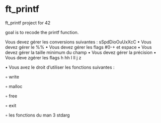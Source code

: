 # ft_printf
ft_printf project for 42

goal is to recode the printf function.

Vous devez gérer les conversions suivantes : sSpdDioOuUxXcC
• Vous devez gérer le %%
• Vous devez gérer les flags #0-+ et espace
• Vous devez gérer la taille minimum du champ
• Vous devez gérer la précision
• Vous deve zgérer les flags h hh l ll j z


• Vous avez le droit d’utiliser les fonctions suivantes :

◦ write

◦ malloc

◦ free

◦ exit

◦ les fonctions du man 3 stdarg
